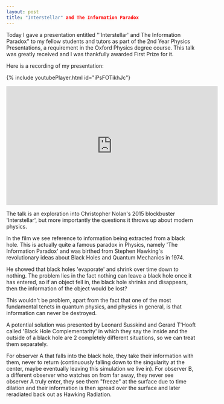 ```yaml
---
layout: post
title: "Interstellar" and The Information Paradox
---
```


Today I gave a presentation entitled "'Interstellar' and The Information Paradox" to my fellow students and tutors as part of the 2nd Year Physics Presentations, a requirement in the Oxford Physics degree course. This talk was greatly received and I was thankfully awarded First Prize for it.

Here is a recording of my presentation:

{% include youtubePlayer.html id="iPsFOTikhJc"}

<iframe width="560" height="315" src="https://www.youtube.com/embed/iPsFOTikhJc" frameborder="0" allow="accelerometer; autoplay; clipboard-write; encrypted-media; gyroscope; picture-in-picture" allowfullscreen></iframe>

The talk is an exploration into Christopher Nolan's 2015 blockbuster 'Interstellar', but more importantly the questions it throws up about modern physics.

In the film we see reference to information being extracted from a black hole. This is actually quite a famous paradox in Physics, namely 'The Information Paradox' and was birthed from Stephen Hawking's revolutionary ideas about Black Holes and Quantum Mechanics in 1974.

He showed that black holes 'evaporate' and shrink over time down to nothing. The problem lies in the fact nothing can leave a black hole once it has entered, so if an object fell in, the black hole shrinks and disappears, then the information of the object would be lost?

This wouldn't be problem, apart from the fact that one of the most fundamental tenets in quantum physics, and physics in general, is that information can never be destroyed.

A potential solution was presented by Leonard Susskind and Gerard T'Hooft called 'Black Hole Complementarity' in which they say the inside and the outside of a black hole are 2 completely different situations, so we can treat them separately.

For observer A that falls into the black hole, they take their information with them, never to return (continuously falling down to the singularity at the center, maybe eventually leaving this simulation we live in). For observer B, a different observer who watches on from far away, they never see observer A truly enter, they see them "freeze" at the surface due to time dilation and their information is then spread over the surface and later reradiated back out as Hawking Radiation. 